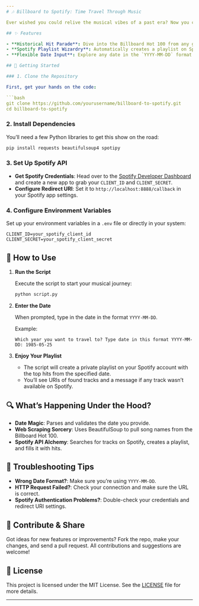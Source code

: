 ```yaml
---
# 🎶 Billboard to Spotify: Time Travel Through Music

Ever wished you could relive the musical vibes of a past era? Now you can! This project lets you create a Spotify playlist filled with the Billboard Hot 100 hits from any date in history. Just input the date you’re curious about, and watch as your Spotify playlist transforms into a musical time capsule.

## ✨ Features

- **Historical Hit Parade**: Dive into the Billboard Hot 100 from any given date.
- **Spotify Playlist Wizardry**: Automatically creates a playlist on Spotify with the top hits from that date.
- **Flexible Date Input**: Explore any date in the `YYYY-MM-DD` format.

## 🚀 Getting Started

### 1. Clone the Repository

First, get your hands on the code:

```bash
git clone https://github.com/yourusername/billboard-to-spotify.git
cd billboard-to-spotify
```

### 2. Install Dependencies

You’ll need a few Python libraries to get this show on the road:

```bash
pip install requests beautifulsoup4 spotipy
```

### 3. Set Up Spotify API

- **Get Spotify Credentials**: Head over to the [Spotify Developer Dashboard](https://developer.spotify.com/dashboard/applications) and create a new app to grab your `CLIENT_ID` and `CLIENT_SECRET`.
- **Configure Redirect URI**: Set it to `http://localhost:8888/callback` in your Spotify app settings.

### 4. Configure Environment Variables

Set up your environment variables in a `.env` file or directly in your system:

```plaintext
CLIENT_ID=your_spotify_client_id
CLIENT_SECRET=your_spotify_client_secret
```

## 🎸 How to Use

1. **Run the Script**

   Execute the script to start your musical journey:

   ```bash
   python script.py
   ```

2. **Enter the Date**

   When prompted, type in the date in the format `YYYY-MM-DD`. 

   Example:
   ```plaintext
   Which year you want to travel to? Type date in this format YYYY-MM-DD: 1985-05-25
   ```

3. **Enjoy Your Playlist**

   - The script will create a private playlist on your Spotify account with the top hits from the specified date.
   - You’ll see URIs of found tracks and a message if any track wasn’t available on Spotify.

## 🔍 What’s Happening Under the Hood?

- **Date Magic**: Parses and validates the date you provide.
- **Web Scraping Sorcery**: Uses BeautifulSoup to pull song names from the Billboard Hot 100.
- **Spotify API Alchemy**: Searches for tracks on Spotify, creates a playlist, and fills it with hits.

## 🚧 Troubleshooting Tips

- **Wrong Date Format?**: Make sure you’re using `YYYY-MM-DD`.
- **HTTP Request Failed?**: Check your connection and make sure the URL is correct.
- **Spotify Authentication Problems?**: Double-check your credentials and redirect URI settings.

## 🌟 Contribute & Share

Got ideas for new features or improvements? Fork the repo, make your changes, and send a pull request. All contributions and suggestions are welcome!

## 📜 License

This project is licensed under the MIT License. See the [LICENSE](LICENSE) file for more details.

---
```

